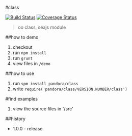 #class

[![Build Status](https://api.travis-ci.org/pandorajs/class.png?branch=master)](http://travis-ci.org/pandorajs/class)
[![Coverage Status](https://coveralls.io/repos/pandorajs/class/badge.png?branch=master)](https://coveralls.io/r/pandorajs/class?branch=master)

 > oo class, seajs module

##how to demo

1. checkout
1. run `npm install`
1. run `grunt`
1. view files in `/demo`

##how to use

1. run `spm install pandora/class`
1. write `require('pandora/class/VERSION.NUMBER/class')`

#find examples

1. view the source files in '/src'

##history

- 1.0.0 - release

